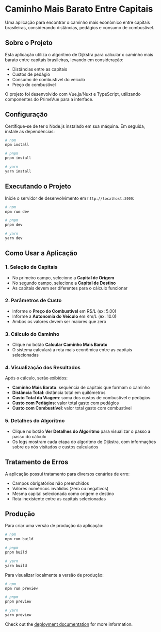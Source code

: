 # Caminho Mais Barato Entre Capitais

Uma aplicação para encontrar o caminho mais econômico entre capitais brasileiras, considerando distâncias, pedágios e consumo de combustível.

## Sobre o Projeto

Esta aplicação utiliza o algoritmo de Dijkstra para calcular o caminho mais barato entre capitais brasileiras, levando em consideração:

- Distâncias entre as capitais
- Custos de pedágio
- Consumo de combustível do veículo
- Preço do combustível

O projeto foi desenvolvido com Vue.js/Nuxt e TypeScript, utilizando componentes do PrimeVue para a interface.

## Configuração

Certifique-se de ter o Node.js instalado em sua máquina. Em seguida, instale as dependências:

```bash
# npm
npm install

# pnpm
pnpm install

# yarn
yarn install
```

## Executando o Projeto

Inicie o servidor de desenvolvimento em `http://localhost:3000`:

```bash
# npm
npm run dev

# pnpm
pnpm dev

# yarn
yarn dev
```

## Como Usar a Aplicação

### 1. Seleção de Capitais

- No primeiro campo, selecione a **Capital de Origem**
- No segundo campo, selecione a **Capital de Destino**
- As capitais devem ser diferentes para o cálculo funcionar

### 2. Parâmetros de Custo

- Informe o **Preço do Combustível** em R$/L (ex: 5.00)
- Informe a **Autonomia do Veículo** em Km/L (ex: 10.0)
- Ambos os valores devem ser maiores que zero

### 3. Cálculo do Caminho

- Clique no botão **Calcular Caminho Mais Barato**
- O sistema calculará a rota mais econômica entre as capitais selecionadas

### 4. Visualização dos Resultados

Após o cálculo, serão exibidos:

- **Caminho Mais Barato**: sequência de capitais que formam o caminho
- **Distância Total**: distância total em quilômetros
- **Custo Total da Viagem**: soma dos custos de combustível e pedágios
- **Custo com Pedágios**: valor total gasto com pedágios
- **Custo com Combustível**: valor total gasto com combustível

### 5. Detalhes do Algoritmo

- Clique no botão **Ver Detalhes do Algoritmo** para visualizar o passo a passo do cálculo
- Os logs mostram cada etapa do algoritmo de Dijkstra, com informações sobre os nós visitados e custos calculados

## Tratamento de Erros

A aplicação possui tratamento para diversos cenários de erro:

- Campos obrigatórios não preenchidos
- Valores numéricos inválidos (zero ou negativos)
- Mesma capital selecionada como origem e destino
- Rota inexistente entre as capitais selecionadas

## Produção

Para criar uma versão de produção da aplicação:

```bash
# npm
npm run build

# pnpm
pnpm build

# yarn
yarn build
```

Para visualizar localmente a versão de produção:

```bash
# npm
npm run preview

# pnpm
pnpm preview

# yarn
yarn preview
```

Check out the [deployment documentation](https://nuxt.com/docs/getting-started/deployment) for more information.
